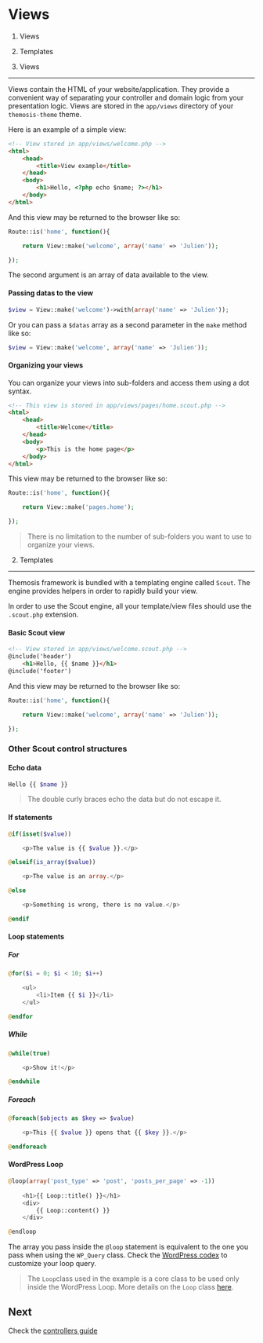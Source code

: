 Views
=====

1. Views
2. Templates

1. Views
--------

Views contain the HTML of your website/application. They provide a convenient way of separating your controller and domain logic from your presentation logic. Views are stored in the `app/views` directory of your `themosis-theme` theme.

Here is an example of a simple view:
```html
<!-- View stored in app/views/welcome.php -->
<html>
	<head>
		<title>View example</title>
	</head>
	<body>
		<h1>Hello, <?php echo $name; ?></h1>
	</body>
</html>
```

And this view may be returned to the browser like so:
```php
Route::is('home', function(){

	return View::make('welcome', array('name' => 'Julien'));

});
```

The second argument is an array of data available to the view.

#### Passing datas to the view
```php
$view = View::make('welcome')->with(array('name' => 'Julien'));
```

Or you can pass a `$datas` array as a second parameter in the `make` method like so:
```php
$view = View::make('welcome', array('name' => 'Julien'));
```

#### Organizing your views
You can organize your views into sub-folders and access them using a dot syntax.

```html
<!-- This view is stored in app/views/pages/home.scout.php -->
<html>
	<head>
		<title>Welcome</title>
	</head>
	<body>
		<p>This is the home page</p>
	</body>
</html>
```
This view may be returned to the browser like so:
```php
Route::is('home', function(){

	return View::make('pages.home');

});
```
> There is no limitation to the number of sub-folders you want to use to organize your views.

2. Templates
------------
Themosis framework is bundled with a templating engine called `Scout`. The engine provides helpers in order to rapidly build your view.

In order to use the Scout engine, all your template/view files should use the `.scout.php` extension.

#### Basic Scout view
```html
<!-- View stored in app/views/welcome.scout.php -->
@include('header')
	<h1>Hello, {{ $name }}</h1>
@include('footer')
```

And this view may be returned to the browser like so:
```php
Route::is('home', function(){

	return View::make('welcome', array('name' => 'Julien'));

});
```
### Other Scout control structures

#### Echo data
```php
Hello {{ $name }}
```
> The double curly braces echo the data but do not escape it.

#### If statements
```php
@if(isset($value))

	<p>The value is {{ $value }}.</p>

@elseif(is_array($value))

	<p>The value is an array.</p>

@else

	<p>Something is wrong, there is no value.</p>

@endif
```

#### Loop statements
##### For
```php
@for($i = 0; $i < 10; $i++)

	<ul>
		<li>Item {{ $i }}</li>
	</ul>

@endfor
```

##### While
```php
@while(true)

	<p>Show it!</p>

@endwhile
```

##### Foreach
```php
@foreach($objects as $key => $value)

	<p>This {{ $value }} opens that {{ $key }}.</p>

@endforeach
```

#### WordPress Loop
```php
@loop(array('post_type' => 'post', 'posts_per_page' => -1))
	
	<h1>{{ Loop::title() }}</h1>
	<div>
		{{ Loop::content() }}
	</div>

@endloop
```

The array you pass inside the `@loop` statement is equivalent to the one you pass when using the `WP_Query` class. Check the [WordPress codex](http://codex.wordpress.org/Class_Reference/WP_Query) to customize your loop query.

> The `Loop`class used in the example is a core class to be used only inside the WordPress Loop. More details on the `Loop` class [here](https://github.com/themosis/documentation/blob/master/loop.md).

Next
----
Check the [controllers guide](https://github.com/themosis/documentation/blob/master/controllers.md)